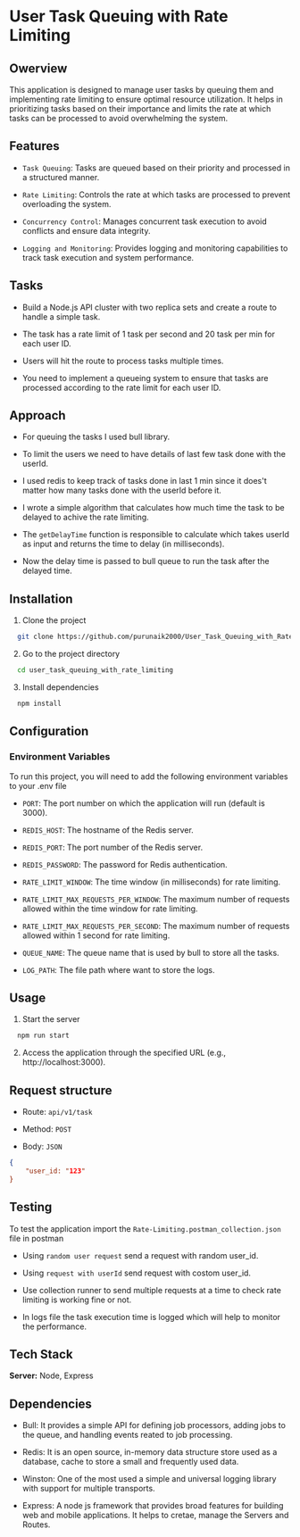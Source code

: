 
# User Task Queuing with Rate Limiting

## Owerview
This application is designed to manage user tasks by queuing them and implementing rate limiting to ensure optimal resource utilization. It helps in prioritizing tasks based on their importance and limits the rate at which tasks can be processed to avoid overwhelming the system.

## Features

- `Task Queuing`: Tasks are queued based on their priority and processed in a structured manner.

- `Rate Limiting`: Controls the rate at which tasks are processed to prevent overloading the system.

- `Concurrency Control`: Manages concurrent task execution to avoid conflicts and ensure data integrity.

- `Logging and Monitoring`: Provides logging and monitoring capabilities to track task execution and system performance.
## Tasks

- Build a Node.js API cluster with two replica sets and create a route to handle a simple task.

- The task has a rate limit of 1 task per second and 20 task per min for each user ID.

- Users will hit the route to process tasks multiple times.

- You need to implement a queueing system to ensure that tasks are processed according to the rate limit for each user ID.

## Approach

- For queuing the tasks I used bull library.

- To limit the users we need to have details of last few task done with the userId.

- I used redis to keep track of tasks done in last 1 min since it does't matter how many tasks done with the userId before it.

- I wrote a simple algorithm that calculates how much time the task to be delayed to achive the rate limiting.

- The `getDelayTime` function is responsible to calculate which takes userId as input and returns the time to delay (in milliseconds).

- Now the delay time is passed to bull queue to run the task after the delayed time.
## Installation

1. Clone the project

```bash
  git clone https://github.com/purunaik2000/User_Task_Queuing_with_Rate_Limiting
```

2. Go to the project directory

```bash
  cd user_task_queuing_with_rate_limiting
```

3. Install dependencies

```bash
  npm install
```



## Configuration
### Environment Variables

To run this project, you will need to add the following environment variables to your .env file

- `PORT`: The port number on which the application will run (default is 3000).

- `REDIS_HOST`: The hostname of the Redis server.

- `REDIS_PORT`: The port number of the Redis server.

- `REDIS_PASSWORD`: The password for Redis authentication.

- `RATE_LIMIT_WINDOW`: The time window (in milliseconds) for rate limiting.

- `RATE_LIMIT_MAX_REQUESTS_PER_WINDOW`: The maximum number of requests allowed within the time window for rate limiting.

- `RATE_LIMIT_MAX_REQUESTS_PER_SECOND`: The maximum number of requests allowed within 1 second for rate limiting.

- `QUEUE_NAME`: The queue name that is used by bull to store all the tasks.

- `LOG_PATH`: The file path where want to store the logs.
## Usage

1. Start the server

```bash
  npm run start
```

2. Access the application through the specified URL (e.g., http://localhost:3000).
## Request structure

- Route: `api/v1/task`

- Method: `POST`

- Body: `JSON`

```json
{
    "user_id: "123"
}
```

## Testing

To test the application import the `Rate-Limiting.postman_collection.json` file in postman

- Using `random user request` send a request with random user_id.

- Using `request with userId` send request with costom user_id.

- Use collection runner to send multiple requests at a time to check rate limiting is working fine or not.

- In logs file the task execution time is logged which will help to monitor the performance.

## Tech Stack

**Server:** Node, Express

## Dependencies

- Bull: It provides a simple API for defining job processors, adding jobs to the queue, and handling events reated to job processing.

- Redis: It is an open source, in-memory data structure store used as a database, cache to store a small and frequently used data.

- Winston: One of the most used a simple and universal logging library with support for multiple transports.

- Express: A node js framework that provides broad features for building web and mobile applications. It helps to cretae, manage the Servers and Routes.